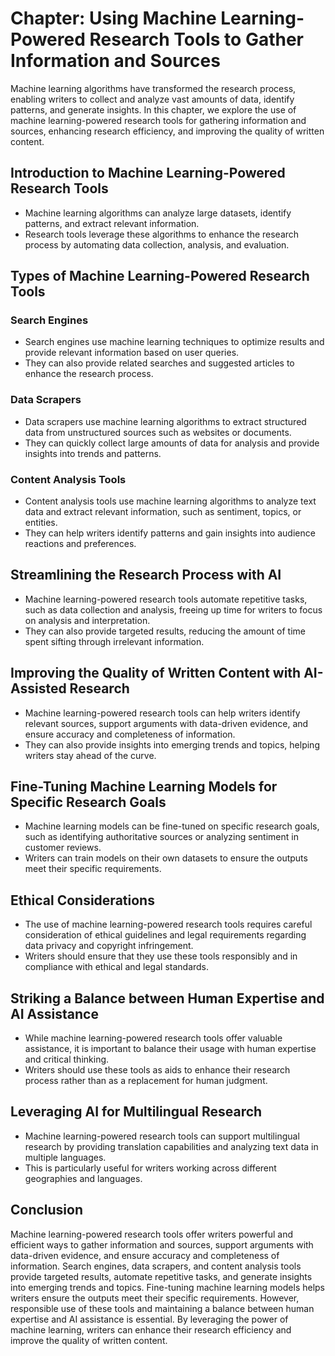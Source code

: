 Chapter: Using Machine Learning-Powered Research Tools to Gather Information and Sources
========================================================================================

Machine learning algorithms have transformed the research process, enabling writers to collect and analyze vast amounts of data, identify patterns, and generate insights. In this chapter, we explore the use of machine learning-powered research tools for gathering information and sources, enhancing research efficiency, and improving the quality of written content.

Introduction to Machine Learning-Powered Research Tools
-------------------------------------------------------

* Machine learning algorithms can analyze large datasets, identify patterns, and extract relevant information.
* Research tools leverage these algorithms to enhance the research process by automating data collection, analysis, and evaluation.

Types of Machine Learning-Powered Research Tools
------------------------------------------------

### Search Engines

* Search engines use machine learning techniques to optimize results and provide relevant information based on user queries.
* They can also provide related searches and suggested articles to enhance the research process.

### Data Scrapers

* Data scrapers use machine learning algorithms to extract structured data from unstructured sources such as websites or documents.
* They can quickly collect large amounts of data for analysis and provide insights into trends and patterns.

### Content Analysis Tools

* Content analysis tools use machine learning algorithms to analyze text data and extract relevant information, such as sentiment, topics, or entities.
* They can help writers identify patterns and gain insights into audience reactions and preferences.

Streamlining the Research Process with AI
-----------------------------------------

* Machine learning-powered research tools automate repetitive tasks, such as data collection and analysis, freeing up time for writers to focus on analysis and interpretation.
* They can also provide targeted results, reducing the amount of time spent sifting through irrelevant information.

Improving the Quality of Written Content with AI-Assisted Research
------------------------------------------------------------------

* Machine learning-powered research tools can help writers identify relevant sources, support arguments with data-driven evidence, and ensure accuracy and completeness of information.
* They can also provide insights into emerging trends and topics, helping writers stay ahead of the curve.

Fine-Tuning Machine Learning Models for Specific Research Goals
---------------------------------------------------------------

* Machine learning models can be fine-tuned on specific research goals, such as identifying authoritative sources or analyzing sentiment in customer reviews.
* Writers can train models on their own datasets to ensure the outputs meet their specific requirements.

Ethical Considerations
----------------------

* The use of machine learning-powered research tools requires careful consideration of ethical guidelines and legal requirements regarding data privacy and copyright infringement.
* Writers should ensure that they use these tools responsibly and in compliance with ethical and legal standards.

Striking a Balance between Human Expertise and AI Assistance
------------------------------------------------------------

* While machine learning-powered research tools offer valuable assistance, it is important to balance their usage with human expertise and critical thinking.
* Writers should use these tools as aids to enhance their research process rather than as a replacement for human judgment.

Leveraging AI for Multilingual Research
---------------------------------------

* Machine learning-powered research tools can support multilingual research by providing translation capabilities and analyzing text data in multiple languages.
* This is particularly useful for writers working across different geographies and languages.

Conclusion
----------

Machine learning-powered research tools offer writers powerful and efficient ways to gather information and sources, support arguments with data-driven evidence, and ensure accuracy and completeness of information. Search engines, data scrapers, and content analysis tools provide targeted results, automate repetitive tasks, and generate insights into emerging trends and topics. Fine-tuning machine learning models helps writers ensure the outputs meet their specific requirements. However, responsible use of these tools and maintaining a balance between human expertise and AI assistance is essential. By leveraging the power of machine learning, writers can enhance their research efficiency and improve the quality of written content.

